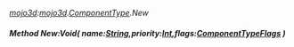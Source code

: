 _[mojo3d](../../modules/mojo3d/mojo3d-module.md):[mojo3d](../../modules/mojo3d/mojo3d-module.md).[ComponentType](../../modules/mojo3d/mojo3d-componenttype.md).New_
##### Method New:Void( name:[String](../../modules/wonkey/wonkey-types-string.md),priority:[Int](../../modules/wonkey/wonkey-types-int.md),flags:[ComponentTypeFlags](../../modules/mojo3d/mojo3d-componenttypeflags.md) )
